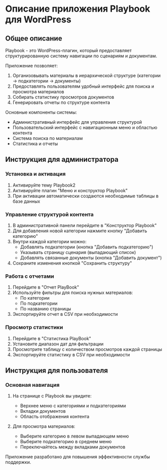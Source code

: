 # Описание приложения Playbook для WordPress

## Общее описание

Playbook - это WordPress-плагин, который предоставляет структурированную систему навигации по сценариям и документам. 

Приложение позволяет:

1. Организовывать материалы в иерархической структуре (категории → подкатегории → документы)
2. Предоставлять пользователям удобный интерфейс для поиска и просмотра материалов
3. Собирать статистику просмотров документов
4. Генерировать отчеты по структуре контента

Основные компоненты системы:
- Административный интерфейс для управления структурой
- Пользовательский интерфейс с навигационным меню и областью контента
- Система поиска по материалам
- Статистика и отчеты

## Инструкция для администратора

### Установка и активация

1. Активируйте тему Playbook2
2. Активируйте плагин "Меню и конструктор Playbook"
3. При активации автоматически создаются необходимые таблицы в базе данных

### Управление структурой контента

1. В административной панели перейдите в "Конструктор Playbook"
2. Для добавления новой категории нажмите кнопку "Добавить категорию"
3. Внутри каждой категории можно:
   - Добавлять подкатегории (кнопка "Добавить подкатегорию")
   - Указывать страницу сценария (выпадающий список)
   - Добавлять связанные документы (кнопка "Добавить документ")
4. Сохраните изменения кнопкой "Сохранить структуру"

### Работа с отчетами

1. Перейдите в "Отчет PlayBook"
2. Используйте фильтры для поиска нужных материалов:
   - По категории
   - По подкатегории
   - По названию страницы
3. Экспортируйте отчет в CSV при необходимости

### Просмотр статистики

1. Перейдите в "Статистика PlayBook"
2. Установите диапазон дат для фильтрации
3. Просмотрите таблицу с количеством просмотров каждой страницы
4. Экспортируйте статистику в CSV при необходимости

## Инструкция для пользователя

### Основная навигация

1. На странице с Playbook вы увидите:
   - Верхнее меню с категориями и подкатегориями
   - Вкладки документов
   - Область отображения контента

2. Для просмотра материалов:
   - Выберите категорию в левом выпадающем меню
   - Выберите подкатегорию в среднем меню
   - Переключайтесь между вкладками документов

Приложение разработано для повышения эффективности службы поддержки.